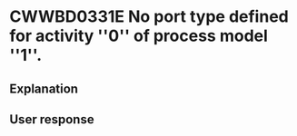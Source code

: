 # CWWBD0331E No port type defined for activity ''0'' of process model ''1''.

## Explanation

## User response